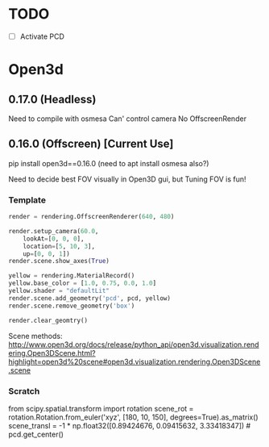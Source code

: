 # TODO

- [ ] Activate PCD


# Open3d

## 0.17.0 (Headless)
Need to compile with osmesa
Can' control camera
No OffscreenRender


## 0.16.0 (Offscreen) [Current Use]
pip install open3d==0.16.0 (need to apt install osmesa also?)

Need to decide best FOV visually in Open3D gui, but Tuning FOV is fun!

### Template
```python
render = rendering.OffscreenRenderer(640, 480)

render.setup_camera(60.0, 
    lookAt=[0, 0, 0], 
    location=[5, 10, 3], 
    up=[0, 0, 1])
render.scene.show_axes(True)

yellow = rendering.MaterialRecord()
yellow.base_color = [1.0, 0.75, 0.0, 1.0]
yellow.shader = "defaultLit"
render.scene.add_geometry('pcd', pcd, yellow)
render.scene.remove_geometry('box')

render.clear_geomtry()
```
Scene methods: http://www.open3d.org/docs/release/python_api/open3d.visualization.rendering.Open3DScene.html?highlight=open3d%20scene#open3d.visualization.rendering.Open3DScene.scene

### Scratch
from scipy.spatial.transform import rotation
scene_rot = rotation.Rotation.from_euler('xyz', [180, 10, 150], degrees=True).as_matrix()
scene_transl = -1 * np.float32([0.89424676, 0.09415632, 3.33418347])  # pcd.get_center()
